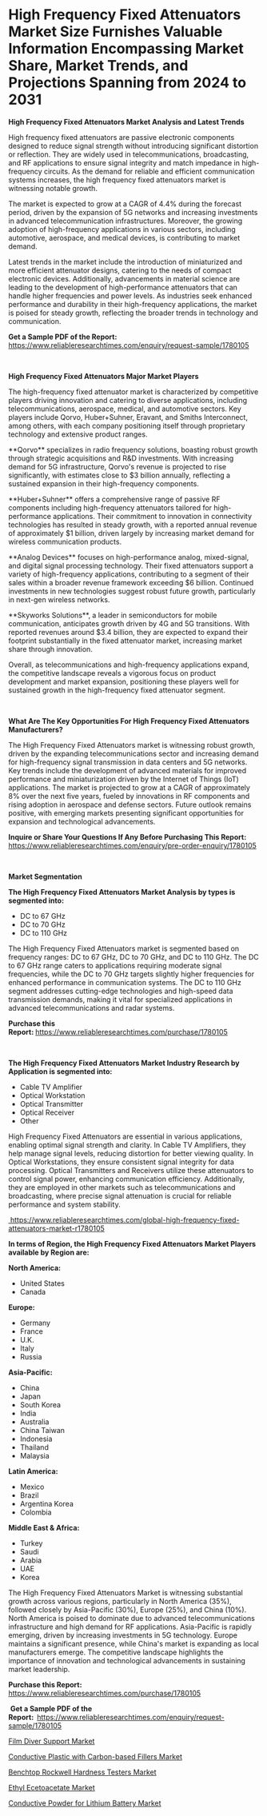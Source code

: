 <p><h1>High Frequency Fixed Attenuators Market Size Furnishes Valuable Information Encompassing Market Share, Market Trends, and Projections Spanning from 2024 to 2031</h1></p><p><strong>High Frequency Fixed Attenuators Market Analysis and Latest Trends</strong></p>
<p><p>High frequency fixed attenuators are passive electronic components designed to reduce signal strength without introducing significant distortion or reflection. They are widely used in telecommunications, broadcasting, and RF applications to ensure signal integrity and match impedance in high-frequency circuits. As the demand for reliable and efficient communication systems increases, the high frequency fixed attenuators market is witnessing notable growth.</p><p>The market is expected to grow at a CAGR of 4.4% during the forecast period, driven by the expansion of 5G networks and increasing investments in advanced telecommunication infrastructures. Moreover, the growing adoption of high-frequency applications in various sectors, including automotive, aerospace, and medical devices, is contributing to market demand. </p><p>Latest trends in the market include the introduction of miniaturized and more efficient attenuator designs, catering to the needs of compact electronic devices. Additionally, advancements in material science are leading to the development of high-performance attenuators that can handle higher frequencies and power levels. As industries seek enhanced performance and durability in their high-frequency applications, the market is poised for steady growth, reflecting the broader trends in technology and communication.</p></p>
<p><strong>Get a Sample PDF of the Report:&nbsp;</strong> <a href="https://www.reliableresearchtimes.com/enquiry/request-sample/1780105?utm_campaign=1454&utm_medium=2&utm_source=Github&utm_content=ia&utm_term=13102024&utm_id=high-frequency-fixed-attenuators">https://www.reliableresearchtimes.com/enquiry/request-sample/1780105</a></p>
<p>&nbsp;</p>
<p><strong>High Frequency Fixed Attenuators Major Market Players</strong></p>
<p><p>The high-frequency fixed attenuator market is characterized by competitive players driving innovation and catering to diverse applications, including telecommunications, aerospace, medical, and automotive sectors. Key players include Qorvo, Huber+Suhner, Eravant, and Smiths Interconnect, among others, with each company positioning itself through proprietary technology and extensive product ranges.</p><p>**Qorvo** specializes in radio frequency solutions, boasting robust growth through strategic acquisitions and R&D investments. With increasing demand for 5G infrastructure, Qorvo's revenue is projected to rise significantly, with estimates close to $3 billion annually, reflecting a sustained expansion in their high-frequency components.</p><p>**Huber+Suhner** offers a comprehensive range of passive RF components including high-frequency attenuators tailored for high-performance applications. Their commitment to innovation in connectivity technologies has resulted in steady growth, with a reported annual revenue of approximately $1 billion, driven largely by increasing market demand for wireless communication products.</p><p>**Analog Devices** focuses on high-performance analog, mixed-signal, and digital signal processing technology. Their fixed attenuators support a variety of high-frequency applications, contributing to a segment of their sales within a broader revenue framework exceeding $6 billion. Continued investments in new technologies suggest robust future growth, particularly in next-gen wireless networks.</p><p>**Skyworks Solutions**, a leader in semiconductors for mobile communication, anticipates growth driven by 4G and 5G transitions. With reported revenues around $3.4 billion, they are expected to expand their footprint substantially in the fixed attenuator market, increasing market share through innovation.</p><p>Overall, as telecommunications and high-frequency applications expand, the competitive landscape reveals a vigorous focus on product development and market expansion, positioning these players well for sustained growth in the high-frequency fixed attenuator segment.</p></p>
<p>&nbsp;</p>
<p><strong>What Are The Key Opportunities For High Frequency Fixed Attenuators Manufacturers?</strong></p>
<p><p>The High Frequency Fixed Attenuators market is witnessing robust growth, driven by the expanding telecommunications sector and increasing demand for high-frequency signal transmission in data centers and 5G networks. Key trends include the development of advanced materials for improved performance and miniaturization driven by the Internet of Things (IoT) applications. The market is projected to grow at a CAGR of approximately 8% over the next five years, fueled by innovations in RF components and rising adoption in aerospace and defense sectors. Future outlook remains positive, with emerging markets presenting significant opportunities for expansion and technological advancements.</p></p>
<p><strong>Inquire or Share Your Questions If Any Before Purchasing This Report:</strong> <a href="https://www.reliableresearchtimes.com/enquiry/pre-order-enquiry/1780105?utm_campaign=1454&utm_medium=2&utm_source=Github&utm_content=ia&utm_term=13102024&utm_id=high-frequency-fixed-attenuators">https://www.reliableresearchtimes.com/enquiry/pre-order-enquiry/1780105</a></p>
<p>&nbsp;</p>
<p><strong>Market Segmentation</strong></p>
<p><strong>The High Frequency Fixed Attenuators Market Analysis by types is segmented into:</strong></p>
<p><ul><li>DC to 67 GHz</li><li>DC to 70 GHz</li><li>DC to 110 GHz</li></ul></p>
<p><p>The High Frequency Fixed Attenuators market is segmented based on frequency ranges: DC to 67 GHz, DC to 70 GHz, and DC to 110 GHz. The DC to 67 GHz range caters to applications requiring moderate signal frequencies, while the DC to 70 GHz targets slightly higher frequencies for enhanced performance in communication systems. The DC to 110 GHz segment addresses cutting-edge technologies and high-speed data transmission demands, making it vital for specialized applications in advanced telecommunications and radar systems.</p></p>
<p><strong>Purchase this Report:&nbsp;</strong><a href="https://www.reliableresearchtimes.com/purchase/1780105?utm_campaign=1454&utm_medium=2&utm_source=Github&utm_content=ia&utm_term=13102024&utm_id=high-frequency-fixed-attenuators">https://www.reliableresearchtimes.com/purchase/1780105</a></p>
<p>&nbsp;</p>
<p><strong>The High Frequency Fixed Attenuators Market Industry Research by Application is segmented into:</strong></p>
<p><ul><li>Cable TV Amplifier</li><li>Optical Workstation</li><li>Optical Transmitter</li><li>Optical Receiver</li><li>Other</li></ul></p>
<p><p>High Frequency Fixed Attenuators are essential in various applications, enabling optimal signal strength and clarity. In Cable TV Amplifiers, they help manage signal levels, reducing distortion for better viewing quality. In Optical Workstations, they ensure consistent signal integrity for data processing. Optical Transmitters and Receivers utilize these attenuators to control signal power, enhancing communication efficiency. Additionally, they are employed in other markets such as telecommunications and broadcasting, where precise signal attenuation is crucial for reliable performance and system stability.</p></p>
<p><a href="https://www.reliableresearchtimes.com/global-high-frequency-fixed-attenuators-market-r1780105?utm_campaign=1454&utm_medium=2&utm_source=Github&utm_content=ia&utm_term=13102024&utm_id=high-frequency-fixed-attenuators">&nbsp;https://www.reliableresearchtimes.com/global-high-frequency-fixed-attenuators-market-r1780105</a></p>
<p><strong>In terms of Region, the High Frequency Fixed Attenuators Market Players available by Region are:</strong></p>
<p>
    <p> <strong> North America: </strong>
        <ul>
            <li>United States</li>
            <li>Canada</li>
        </ul>
        </p> 
    <p> <strong> Europe: </strong>
        <ul>
            <li>Germany</li>
            <li>France</li>
            <li>U.K.</li>
            <li>Italy</li>
            <li>Russia</li>
        </ul>
        </p> 
    <p> <strong> Asia-Pacific: </strong>
        <ul>
            <li>China</li>
            <li>Japan</li>
            <li>South Korea</li>
            <li>India</li>
            <li>Australia</li>
            <li>China Taiwan</li>
            <li>Indonesia</li>
            <li>Thailand</li>
            <li>Malaysia</li>
        </ul>
        </p> 
    <p> <strong> Latin America: </strong>
        <ul>
            <li>Mexico</li>
            <li>Brazil</li>
            <li>Argentina Korea</li>
            <li>Colombia</li>
        </ul>
        </p> 
    <p> <strong> Middle East & Africa: </strong>
        <ul>
            <li>Turkey</li>
            <li>Saudi</li>
            <li>Arabia</li>
            <li>UAE</li>
            <li>Korea</li>
        </ul>
    </p>
    </p>
<p><p>The High Frequency Fixed Attenuators Market is witnessing substantial growth across various regions, particularly in North America (35%), followed closely by Asia-Pacific (30%), Europe (25%), and China (10%). North America is poised to dominate due to advanced telecommunications infrastructure and high demand for RF applications. Asia-Pacific is rapidly emerging, driven by increasing investments in 5G technology. Europe maintains a significant presence, while China's market is expanding as local manufacturers emerge. The competitive landscape highlights the importance of innovation and technological advancements in sustaining market leadership.</p></p>
<p><strong>Purchase this Report: </strong><a href="https://www.reliableresearchtimes.com/purchase/1780105?utm_campaign=1454&utm_medium=2&utm_source=Github&utm_content=ia&utm_term=13102024&utm_id=high-frequency-fixed-attenuators">https://www.reliableresearchtimes.com/purchase/1780105</a></p>
<p>&nbsp;<strong>Get a Sample PDF of the Report:&nbsp;&nbsp;</strong><a href="https://www.reliableresearchtimes.com/enquiry/request-sample/1780105?utm_campaign=1454&utm_medium=2&utm_source=Github&utm_content=ia&utm_term=13102024&utm_id=high-frequency-fixed-attenuators">https://www.reliableresearchtimes.com/enquiry/request-sample/1780105</a></p>
<p><strong></strong></p>
<p><p><a href="https://www.linkedin.com/pulse/charting-future-comprehensive-analysis-global-film-diver-tufec?utm_campaign=1454&utm_medium=2&utm_source=Github&utm_content=ia&utm_term=13102024&utm_id=high-frequency-fixed-attenuators">Film Diver Support Market</a></p><p><a href="https://www.linkedin.com/pulse/investing-conductive-plastic-carbon-based-fillers-market-trends-4bmfc?utm_campaign=1454&utm_medium=2&utm_source=Github&utm_content=ia&utm_term=13102024&utm_id=high-frequency-fixed-attenuators">Conductive Plastic with Carbon-based Fillers Market</a></p><p><a href="https://www.linkedin.com/pulse/emerging-market-trends-regional-analysis-benchtop-rockwell-c7ibe?utm_campaign=1454&utm_medium=2&utm_source=Github&utm_content=ia&utm_term=13102024&utm_id=high-frequency-fixed-attenuators">Benchtop Rockwell Hardness Testers Market</a></p><p><a href="https://www.linkedin.com/pulse/global-ethyl-ecetoacetate-market-exploring-share-trends-future-qbunc?utm_campaign=1454&utm_medium=2&utm_source=Github&utm_content=ia&utm_term=13102024&utm_id=high-frequency-fixed-attenuators">Ethyl Ecetoacetate Market</a></p><p><a href="https://www.linkedin.com/pulse/conductive-powder-lithium-battery-market-analysis-product-segmentation-2oxmc?utm_campaign=1454&utm_medium=2&utm_source=Github&utm_content=ia&utm_term=13102024&utm_id=high-frequency-fixed-attenuators">Conductive Powder for Lithium Battery Market</a></p></p>